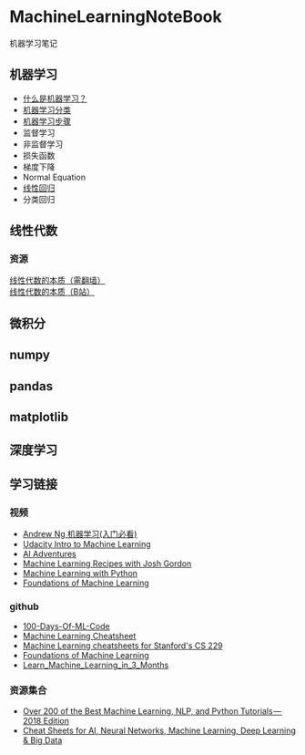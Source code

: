 # MachineLearningNoteBook

机器学习笔记

## 机器学习

- [什么是机器学习？](./ML/What-is-Machine-Learning.md) 
- [机器学习分类](./ML/Machine-Learning-Types.md)
- [机器学习步骤](./ML/Machine-Learning-Steps.md)
- 监督学习
- 非监督学习
- 损失函数
- 梯度下降
- Normal Equation
- [线性回归](./ML/Linear-Regression.ipynb)
- 分类回归

## 线性代数

### 资源

[线性代数的本质（需翻墙）](https://www.youtube.com/watch?v=kjBOesZCoqc&index=1&list=PLZHQObOWTQDPD3MizzM2xVFitgF8hE_ab)  
[线性代数的本质（B站）](https://www.bilibili.com/video/av6731067)

## 微积分

## numpy

## pandas

## matplotlib

## 深度学习

## 学习链接

### 视频

- [Andrew Ng 机器学习(入门必看)](https://www.coursera.org/learn/machine-learning/home/welcome)
- [Udacity Intro to Machine Learning](https://classroom.udacity.com/courses/ud120)
- [AI Adventures](https://www.youtube.com/playlist?list=PLIivdWyY5sqJxnwJhe3etaK7utrBiPBQ2)
- [Machine Learning Recipes with Josh Gordon](https://www.youtube.com/playlist?list=PLOU2XLYxmsIIuiBfYad6rFYQU_jL2ryal)
- [Machine Learning with Python](https://www.youtube.com/playlist?list=PLQVvvaa0QuDfKTOs3Keq_kaG2P55YRn5v)
- [Foundations of Machine Learning](https://github.com/bloomberg/foml)

### github

- [100-Days-Of-ML-Code](https://github.com/Avik-Jain/100-Days-Of-ML-Code)
- [Machine Learning Cheatsheet](https://ml-cheatsheet.readthedocs.io/en/latest/index.html)
- [Machine Learning cheatsheets for Stanford's CS 229](https://github.com/afshinea/stanford-cs-229-machine-learning)
- [Foundations of Machine Learning](https://github.com/bloomberg/foml)
- [Learn_Machine_Learning_in_3_Months](https://github.com/llSourcell/Learn_Machine_Learning_in_3_Months)

### 资源集合

- [Over 200 of the Best Machine Learning, NLP, and Python Tutorials — 2018 Edition](https://medium.com/machine-learning-in-practice/over-200-of-the-best-machine-learning-nlp-and-python-tutorials-2018-edition-dd8cf53cb7dc)  
- [Cheat Sheets for AI, Neural Networks, Machine Learning, Deep Learning & Big Data](https://becominghuman.ai/cheat-sheets-for-ai-neural-networks-machine-learning-deep-learning-big-data-678c51b4b463?source=userActivityShare-8516fcf18f55-1535946681)